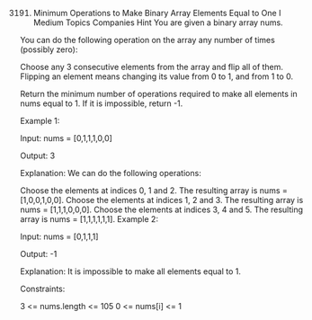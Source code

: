 3191. Minimum Operations to Make Binary Array Elements Equal to One I
Medium
Topics
Companies
Hint
You are given a binary array nums.

You can do the following operation on the array any number of times (possibly zero):

Choose any 3 consecutive elements from the array and flip all of them.
Flipping an element means changing its value from 0 to 1, and from 1 to 0.

Return the minimum number of operations required to make all elements in nums equal to 1. If it is impossible, return -1.

 

Example 1:

Input: nums = [0,1,1,1,0,0]

Output: 3

Explanation:
We can do the following operations:

Choose the elements at indices 0, 1 and 2. The resulting array is nums = [1,0,0,1,0,0].
Choose the elements at indices 1, 2 and 3. The resulting array is nums = [1,1,1,0,0,0].
Choose the elements at indices 3, 4 and 5. The resulting array is nums = [1,1,1,1,1,1].
Example 2:

Input: nums = [0,1,1,1]

Output: -1

Explanation:
It is impossible to make all elements equal to 1.

 

Constraints:

3 <= nums.length <= 105
0 <= nums[i] <= 1